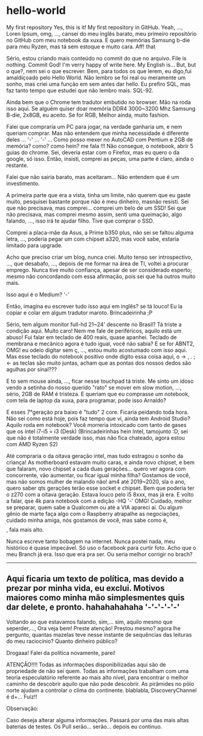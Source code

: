 # hello-world
My first repository
Yes, this is it! My first repository in GitHub. Yeah, ..., Loren Ipsum, omg, ..., cansei do meu inglês barato, meu primeiro repositório no GitHub com meu notebook da xuxa. E quero memórias Samsung b-die para meu Ryzen, mas tá sem estoque e muito cara. Aff! that

Sério, estou criando mais conteúdo no commit do que no arquivo.
File is nothing.
Commit God!
I'm verry happy of write here. My English is... But, but o que?, nem sei o que escrever.
Bem, para todos os que lerem, eu digo,fui amaldiçoado pelo Hello World. Não lembro se foi real ou meramente um sonho, mas criei uma função em sem antes dar hello.
Eu prefiro SQL, mas faz tanto tempo que estudei que não lembro mais. SQL-92.

Ainda bem que o Chrome tem tradutor embutido no browser. Mão na roda isso aqui.
Se alguém quiser doar memória DDR4 3000~3200 Mhz Samsung B-die, 2x8GB, eu aceito. Se for RGB, Melhor ainda, muito fashion.

Falei que compraria um PC para jogar, na verdade ganharia um, e nem queriam comprar. Mas não entendem que minha necessidade é diferente deles ... '-' ... '-' ...
Como posso mexer no AutoCAD com Pentium e 2GB de memória? como? como hein? me fala !!!
Não consegue, o notebook, abrir 5 guias do chrome. Sei, deveria estar com o Firefox, mas eu quero o da google, só isso.
Então, insisti, comprei as peças, uma parte é claro, ainda o restante.

Falei que não sairia barato, mas aceitaram...
Não entendem que é um investimento.

A primeira parte que era a vista, tinha um limite, não querem que eu gaste muito, pesquisei bastante porque não é meu dinheiro, masnão resisti. Sei que não precisava, mas comprei... comprei um belo de um SSD! Sei que não precisava, mas comprei mesmo assim, senti uma queimação, algo falando, ..., isso irá te ajudar filho. Tive que comprar o SSD.

Comprei a placa-mãe da Asus, a Prime b350 plus, não sei se faltou alguma letra, ..., poderia pegar um com chipset a320, mas você sabe, estaria limitado para upgrade.

Acho que preciso criar um blog, nunca criei.
Muito tenso ser introspectivo, ..., que desabafo, ..., depois de me formar na área de TI, voltei a procurar emprego. Nunca tive muito confiança, apesar de ser considerado esperto; mesmo não concordando com essa afirmação, pois sei que há outros muito mais.

Isso aqui é o Medium? '-'

Então, imagina eu escrever tudo isso aqui em inglês? se tá louco! Eu ia copiar e colar em algum tradutor maroto. Brincadeirinha ;P

Sério, tem algum monitor full-hd 21~24' descente no Brasil? Tá triste a condição aqui. Muito caro! Nem me fale de periféricos, aquilo está um abuso! Fui falar em teclado de 400 reais, quase apanhei. Teclado de membrana e mecânico agora é tudo igual, você não sabia?
E se for ABNT2, OMG! eu odeio digitar sem ç, ..., estou muito acostumado com isso aqui. Mas esse teclado do notebook positivo onde digito essa coisa aqui, o ->     ,   .   ;    <-  as teclas são muito juntas, acham que as pontas dos nossos dedos são agulhas por sinal???

E to sem mouse ainda, ..., ficar nesse touchpad tá triste. Me sinto um idoso vendo a setinha do nosso querido "rato" se mover em slow motion, ..., sério, 2GB de RAM é tristeza. E queriam que eu comprasse um notebook, com tela de laptop da xuxa, para programar, pode isso Arnaldo?

E esses 7°geração pra baixo é "tudo" 2 core. Ficaria peidando toda hora. Não sei como está hoje, pois faz tempo que vi, ainda tem Android Studio? Aquilo roda em notebook? Você morreria intoxicado com tanto de gases que os intel i7-i5 = i3 (Desk) (Brincadeirinhas hein Intel, tamojunto :D, sei que não é totalmente verdade isso, mas não fica chateado, agora estou com AMD Ryzen S2)

Até compraria o da oitava geração intel, mas tudo estragou o sonho da criança! As motherboard estavam muito caras, e ainda novo chipset, e bem que falaram, novo chipset a cada duas gerações... quero ver agora com concorrente, vão aumentar, ou ficar igual minha filha? Gostamos de você, mas não somos mulher de malando não! am4 até 2019~2020, sla o ano, quero saber qts gerações terão esse socket e chipset. Bem que poderia ter o z270 com a oitava geração. Estava louco pelo i5 8xxx, mas já era. E volto a falar, qse 4k para notebook com a edição -HQ '-' OMG! Cuidado, melhor se preparar, quem sabe a Qualcomm ou até a VIA apareci ai. Ou algum gênio de marte faça algo com o Raspberry atrapalhe as negociações, cuidado minha amiga, nós gostamos de você, mas sabe como é, $$$$, fala mais alto.

Nunca escreve tanto bobagem na internet. Nunca postei nada, meu histórico é quase impecável. Só uso o facebook para curtir foto.
Acho que o meu Branch já era. Isso que era pra ser. Ou seria melhor corrigir no brach?

------
Aqui ficaria um texto de política, mas devido a prezar por minha vida, eu exclui. Motivos maiores como minha mão simplesmentes quis dar delete, e pronto. hahahahahaha '-'-'-'-'-'
-----
Voltando ao que estavamos falando, sim,... sim, aquilo mesmo que seperder,..., Ora veja bem! Preste atenção! Prestou mesmo?
agora lhe pergunto, quantas mazelas teve nesse instante de sequências das leituras do meu raciocínio? Quanto dinheiro público?

Drogaaa! Falei da política novamente, parei!



ATENÇÂO!!!! Todas as informações disponibilizadas aqui são de propriedade de não sei quem. Todas as informações trabalham com uma teoria especulatório referente ao mais alto nível, para encontrar o melhor caminho de descobrir aquilo que não pode descobrir. As pirâmides no pólo norte ajudam a controlar o clima do continente. blablabla, DiscoveryChannel é d+... Fuiz!!




Observação:

Caso deseja alterar alguma informações. Passará por uma das mais altas baterias de testes. Os Pull serão... serão... depois eu continuo.


